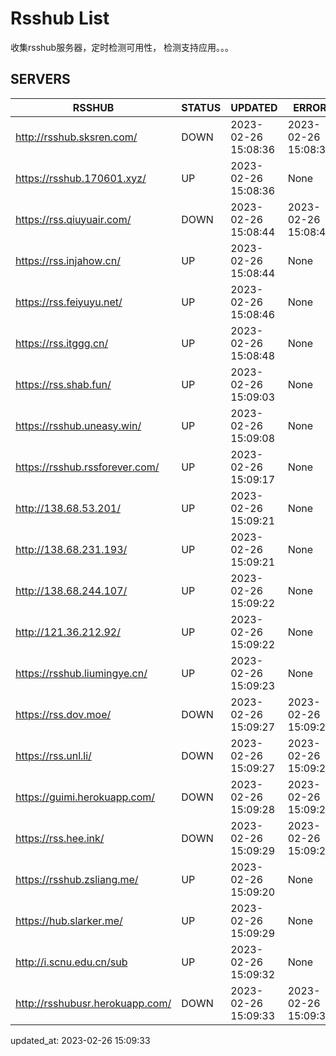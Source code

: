# Rsshub List

收集rsshub服务器，定时检测可用性， 检测支持应用。。。


## SERVERS

|  RSSHUB   | STATUS  | UPDATED  | ERROR  | TWITTER |  
|  ----  | ----  | ----  | ----  | ---- |  
| http://rsshub.sksren.com/ | DOWN | 2023-02-26 15:08:36 | 2023-02-26 15:08:36 |  
| https://rsshub.170601.xyz/ | UP | 2023-02-26 15:08:36 | None |OK|  
| https://rss.qiuyuair.com/ | DOWN | 2023-02-26 15:08:44 | 2023-02-26 15:08:44 |  
| https://rss.injahow.cn/ | UP | 2023-02-26 15:08:44 | None ||  
| https://rss.feiyuyu.net/ | UP | 2023-02-26 15:08:46 | None |OK|  
| https://rss.itggg.cn/ | UP | 2023-02-26 15:08:48 | None ||  
| https://rss.shab.fun/ | UP | 2023-02-26 15:09:03 | None |OK|  
| https://rsshub.uneasy.win/ | UP | 2023-02-26 15:09:08 | None |OK|  
| https://rsshub.rssforever.com/ | UP | 2023-02-26 15:09:17 | None |OK|  
| http://138.68.53.201/ | UP | 2023-02-26 15:09:21 | None ||  
| http://138.68.231.193/ | UP | 2023-02-26 15:09:21 | None ||  
| http://138.68.244.107/ | UP | 2023-02-26 15:09:22 | None ||  
| http://121.36.212.92/ | UP | 2023-02-26 15:09:22 | None ||  
| https://rsshub.liumingye.cn/ | UP | 2023-02-26 15:09:23 | None |OK|  
| https://rss.dov.moe/ | DOWN | 2023-02-26 15:09:27 | 2023-02-26 15:09:27 |  
| https://rss.unl.li/ | DOWN | 2023-02-26 15:09:27 | 2023-02-26 15:09:27 |  
| https://guimi.herokuapp.com/ | DOWN | 2023-02-26 15:09:28 | 2023-02-26 15:09:28 |  
| https://rss.hee.ink/ | DOWN | 2023-02-26 15:09:29 | 2023-02-26 15:09:29 |  
| https://rsshub.zsliang.me/ | UP | 2023-02-26 15:09:20 | None |OK|  
| https://hub.slarker.me/ | UP | 2023-02-26 15:09:29 | None |OK|  
| http://i.scnu.edu.cn/sub | UP | 2023-02-26 15:09:32 | None ||  
| http://rsshubusr.herokuapp.com/ | DOWN | 2023-02-26 15:09:33 | 2023-02-26 15:09:33 |  
  

updated_at: 2023-02-26 15:09:33  
